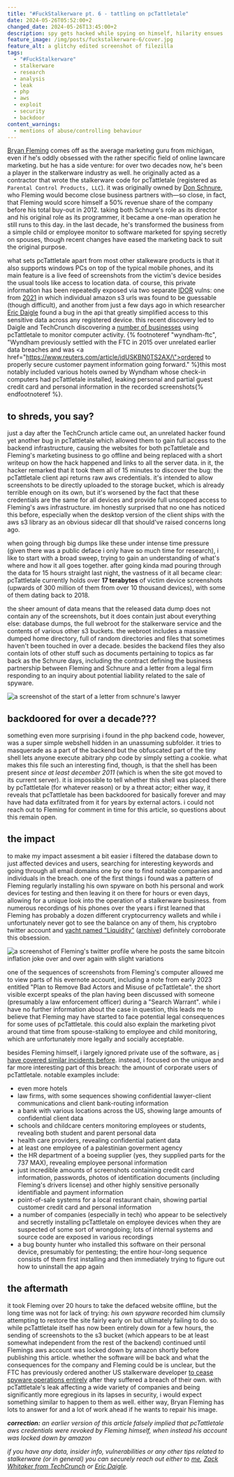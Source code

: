 ```yaml
---
title: "#FuckStalkerware pt. 6 - tattling on pcTattletale"
date: 2024-05-26T05:52:00+2
changed_date: 2024-05-26T13:45:00+2
description: spy gets hacked while spying on himself, hilarity ensues
feature_image: /img/posts/fuckstalkerware-6/cover.jpg
feature_alt: a glitchy edited screenshot of filezilla
tags:
  - "#FuckStalkerware"
  - stalkerware
  - research
  - analysis
  - leak
  - php
  - aws
  - exploit
  - security
  - backdoor
content_warnings:
  - mentions of abuse/controlling behaviour
---
```


[Bryan Fleming](https://www.linkedin.com/in/bryan-c-fleming/) comes off as the average marketing guru from michigan, even if he's oddly obsessed with the rather specific field of online lawncare marketing. but he has a side venture: for over two decades now, he's been a player in the stalkerware industry as well. he originally acted as a contractor that wrote the stalkerware code for pcTattletale (registered as `Parental Control Products, LLC`). it was originally owned by [Don Schnure](https://www.linkedin.com/in/donschnure/), who Fleming would become close business partners with—so close, in fact, that Fleming would score himself a 50% revenue share of the company before his total buy-out in 2012. taking both Schnure's role as its director and his original role as its programmer, it became a one-man operation he still runs to this day. in the last decade, he's transformed the business from a simple child or employee monitor to software marketed for spying secretly on spouses, though recent changes have eased the marketing back to suit the original purpose.

what sets pcTattletale apart from most other stalkeware products is that it also supports windows PCs on top of the typical mobile phones, and its main feature is a live feed of screenshots from the victim's device besides the usual tools like access to location data. of course, this private information has been repeatedly exposed via two separate [IDOR](https://en.wikipedia.org/wiki/Insecure_direct_object_reference) vulns: one from [2021](https://www.vice.com/en/article/m7ezj8/stalkerware-leaking-phone-screenshots-pctattletale) in which individual amazon s3 urls was found to be guessable (though difficult), and another from just a few days ago in which researcher [Eric Daigle](https://www.ericdaigle.ca/pctattletale-leaking-screen-captures/) found a bug in the api that greatly simplified access to this sensitive data across any registered device. this recent discovery led to Daigle and TechCrunch discovering a [number of businesses](https://techcrunch.com/2024/05/22/spyware-found-on-hotel-check-in-computers/) using pcTattletale to monitor computer activity. {% footnoteref "wyndham-ftc", "Wyndham previously settled with the FTC in 2015 over unrelated earlier data breaches and was <a href=\"https://www.reuters.com/article/idUSKBN0TS2AX/\">ordered to properly secure customer payment information going forward</a>." %}this most notably included various hotels owned by Wyndham whose check-in computers had pcTattletale installed, leaking personal and partial guest credit card and personal information in the recorded screenshots{% endfootnoteref %}. 

## to shreds, you say?

just a day after the TechCrunch article came out, an unrelated hacker found yet another bug in pcTattletale which allowed them to gain full access to the backend infrastructure, causing the websites for both pcTattletale and Fleming's marketing business to go offline and being replaced with a short writeup on how the hack happened and links to all the server data. in it, the hacker remarked that it took them all of 15 minutes to discover the bug: the pcTattletale client api returns raw aws credentials. it's intended to allow screenshots to be directly uploaded to the storage bucket, which is already terrible enough on its own, but it's worsened by the fact that these credentials are the same for all devices and provide full unscoped access to Fleming's aws infrastructure. im honestly surprised that no one has noticed this before, especially when the desktop version of the client ships with the aws s3 library as an obvious sidecar dll that should've raised concerns long ago.

when going through big dumps like these under intense time pressure (given there was a public deface i only have so much time for research), i like to start with a broad sweep, trying to gain an understanding of what's where and how it all goes together. after going kinda mad pouring through the data for 15 hours straight last night, the vastness of it all became clear: pcTattletale currently holds over **17 terabytes** of victim device screenshots (upwards of 300 million of them from over 10 thousand devices), with some of them dating back to 2018.

the sheer amount of data means that the released data dump does not contain any of the screenshots, but it does contain just about everything else: database dumps, the full webroot for the stalkerware service and the contents of various other s3 buckets. the webroot includes a massive dumped home directory, full of random directories and files that sometimes haven't been touched in over a decade. besides the backend files they also contain lots of other stuff such as documents pertaining to topics as far back as the Schnure days, including the contract defining the business partnership between Fleming and Schnure and a letter from a legal firm responding to an inquiry about potential liability related to the sale of spyware.

![a screenshot of the start of a letter from schnure's lawyer](/img/posts/fuckstalkerware-6/legal-letter.jpg)

## backdoored for over a decade???

something even more surprising i found in the php backend code, however, was a super simple webshell hidden in an unassuming subfolder. it tries to masquerade as a part of the backend but the obfuscated part of the tiny shell lets anyone execute abitrary php code by simply setting a cookie. what makes this file such an interesting find, though, is that the shell has been present *since at least december 2011* (which is when the site got moved to its current server). it is impossible to tell whether this shell was placed there by pcTattletale (for whatever reason) or by a threat actor; either way, it reveals that pcTattletale has been backdoored for basically forever and may have had data exfiltrated from it for years by external actors. i could not reach out to Fleming for comment in time for this article, so questions about this remain open.

## the impact

to make my impact assesment a bit easier i filtered the database down to just affected devices and users, searching for interesting keywords and going through all email domains one by one to find notable companies and individuals in the breach. one of the first things i found was a pattern of Fleming regularly installing his own spyware on both his personal and work devices for testing and then leaving it on there for hours or even days, allowing for a unique look into the operation of a stalkerware business. from numerous recordings of his phones over the years i first learned that Fleming has probably a dozen different cryptocurrency wallets and while i unfortunately never got to see the balance on any of them, his cryptobro twitter account and [yacht named "Liquidity"](https://www.instagram.com/liquidityyacht/) ([archive](https://archive.is/O7xo8)) definitely corroborate this obsession.

![a screenshot of Fleming's twitter profile where he posts the same bitcoin inflation joke over and over again with slight variations](/img/posts/fuckstalkerware-6/inflation-be-like.jpg)  

one of the sequences of screenshots from Fleming's computer allowed me to view parts of his evernote account, including a note from early 2023 entitled "Plan to Remove Bad Actors and Misuse of pcTattletale". the short visible excerpt speaks of the plan having been discussed with someone (presumably a law enforcement officer) during a "Search Warrant". while i have no further information about the case in question, this leads me to believe that Fleming may have started to face potential legal consequences for some uses of pcTattletale. this could also explain the marketing pivot around that time from spouse-stalking to employee and child monitoring, which are unfortunately more legally and socially acceptable.

besides Fleming himself, i largely ignored private use of the software, as [i have covered similar incidents before](/posts/tagged/fuckstalkerware/). instead, i focused on the unique and far more interesting part of this breach: the amount of corporate users of pcTattletale. notable examples include:
* even more hotels
* law firms, with some sequences showing confidential lawyer-client communications and client bank-routing information
* a bank with various locations across the US, showing large amounts of confidential client data
* schools and childcare centers monitoring employees or students, revealing both student and parent personal data
* health care providers, revealing confidential patient data
* at least one employee of a palestinian goverment agency
* the HR department of a boeing supplier (yes, they supplied parts for the 737 MAX), revealing employee personal information
* just incredible amounts of screenshots containing credit card information, passwords, photos of identification documents (including Fleming's drivers license) and other highly sensitive personally identifiable and payment information
* point-of-sale systems for a local restaurant chain, showing partial customer credit card and personal information
* a number of companies (especially in tech) who appear to be selectively and secretly installing pcTattletale on employee devices when they are suspected of some sort of wrongdoing; lots of internal systems and source code are exposed in various recordings
* a bug bounty hunter who installed this software on their personal device, presumably for pentesting; the entire hour-long sequence consists of them first installing and then immediately trying to figure out how to uninstall the app again

## the aftermath

it took Fleming over 20 hours to take the defaced website offline, but the long time was not for lack of trying: *his own spyware* recorded him clumsily attempting to restore the site fairly early on but ultimately failing to do so. while pcTattletale itself has now been entirely down for a few hours, the sending of screenshots to the s3 bucket (which appears to be at least somewhat independent from the rest of the backend) continued until Flemings aws account was locked down by amazon shortly before publishing this article. whether the software will be back and what the consequences for the company and Fleming could be is unclear, but the FTC has previously ordered another US stalkerware developer [to cease spyware operations entirely](https://techcrunch.com/2021/09/02/spyfone-ftc-stalkerware/) after they suffered a breach of their own. with pcTattletale's leak affecting a wide variety of companies and being significantly more egregious in its lapses in security, i would expect something similar to happen to them as well. either way, Bryan Fleming has lots to answer for and a lot of work ahead if he wants to repair his image.

*__correction:__ an earlier version of this article falsely implied that pcTattletale aws credentials were revoked by Fleming himself, when instead his account was locked down by amazon*

*if you have any data, insider info, vulnerabilities or any other tips related to stalkerware (or in general) you can securely reach out either to [me](/contact), [Zack Whitaker from TechCrunch](https://techcrunch.com/author/zack-whittaker/) or [Eric Daigle](mailto:hi@ericdaigle.ca).*
